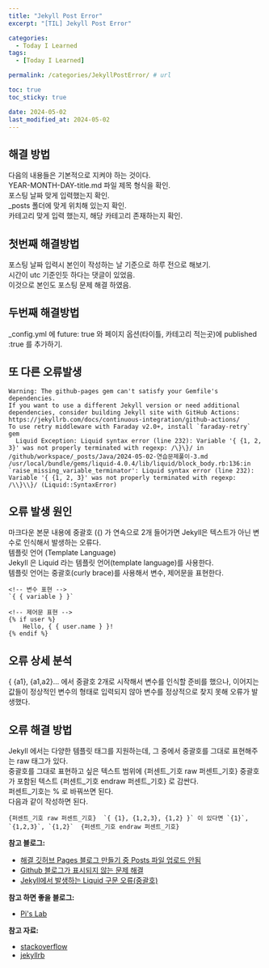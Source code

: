 ```yaml
---
title: "Jekyll Post Error"
excerpt: "[TIL] Jekyll Post Error"

categories:
  - Today I Learned
tags:
  - [Today I Learned]

permalink: /categories/JekyllPostError/ # url

toc: true
toc_sticky: true

date: 2024-05-02
last_modified_at: 2024-05-02
---
```


해결 방법
---

다음의 내용들은 기본적으로 지켜야 하는 것이다.<br>
YEAR-MONTH-DAY-title.md 파일 제목 형식을 확인.<br>
포스팅 날짜 맞게 입력했는지 확인.<br>
_posts 폴더에 맞게 위치해 있는지 확인.<br>
카테고리 맞게 입력 했는지, 해당 카테고리 존재하는지 확인.<br>

첫번째 해결방법
---

포스팅 날짜 입력시 본인이 작성하는 날 기준으로 하루 전으로 해보기.<br>
시간이 utc 기준인듯 하다는 댓글이 있었음.<br>
이것으로 본인도 포스팅 문제 해결 하였음. <br>

두번째 해결방법
---

_config.yml 에 future: true 와 페이지 옵션(타이틀, 카테고리 적는곳)에 published :true 를 추가하기.<br>

또 다른 오류발생
---

```
Warning: The github-pages gem can't satisfy your Gemfile's dependencies.
If you want to use a different Jekyll version or need additional dependencies, consider building Jekyll site with GitHub Actions: https://jekyllrb.com/docs/continuous-integration/github-actions/
To use retry middleware with Faraday v2.0+, install `faraday-retry` gem
  Liquid Exception: Liquid syntax error (line 232): Variable '{ {1, 2, 3}' was not properly terminated with regexp: /\}\}/ in /github/workspace/_posts/Java/2024-05-02-연습문제풀이-3.md
/usr/local/bundle/gems/liquid-4.0.4/lib/liquid/block_body.rb:136:in `raise_missing_variable_terminator': Liquid syntax error (line 232): Variable '{ {1, 2, 3}' was not properly terminated with regexp: /\\}\\}/ (Liquid::SyntaxError)
```

오류 발생 원인
---

마크다운 본문 내용에 중괄호 ({) 가 연속으로 2개 들어가면 Jekyll은 텍스트가 아닌 변수로 인식해서 발생하는 오류다.<br>
템플릿 언어 (Template Language)<br>
Jekyll 은 Liquid 라는 템플릿 언어(template language)를 사용한다.<br>
템플릿 언어는 중괄호(curly brace)를 사용해서 변수, 제어문을 표현한다.<br>

```liquid
<!-- 변수 표현 -->
`{ { variable } }`

<!-- 제어문 표현 -->
{% if user %}
	Hello, { { user.name } }!
{% endif %}
```

오류 상세 분석
---

{ {a1}, {a1,a2}... 에서 중괄호 2개로 시작해서 변수를 인식할 준비를 했으나, 이어지는 값들이 정상적인 변수의 형태로 입력되지 않아 변수를 정상적으로 찾지 못해 오류가 발생했다.<br>

오류 해결 방법
---

Jekyll 에서는 다양한 템플릿 태그를 지원하는데, 그 중에서 중괄호를 그대로 표현해주는 raw 태그가 있다.<br>
중괄호를 그대로 표현하고 싶은 텍스트 범위에 {퍼센트_기호 raw 퍼센트_기호} 중괄호가 포함된 텍스트 {퍼센트_기호 endraw 퍼센트_기호} 로 감싼다.<br>
퍼센트_기호는 % 로 바꿔쓰면 된다.<br>
다음과 같이 작성하면 된다.<br>

```
{퍼센트_기호 raw 퍼센트_기호}  `{ {1}, {1,2,3}, {1,2} }` 이 있다면 `{1}`, `{1,2,3}`, `{1,2}`  {퍼센트_기호 endraw 퍼센트_기호}
```

**참고 블로그:**
- [해결 깃허브 Pages 블로그 만들기 중 Posts 파일 업로드 안됨](https://velog.io/@jurije/%ED%95%B4%EA%B2%B0-%EA%B9%83%ED%97%88%EB%B8%8C-pages-%EB%B8%94%EB%A1%9C%EA%B7%B8-%EB%A7%8C%EB%93%A4%EA%B8%B0-%EC%A4%91-posts-%ED%8C%8C%EC%9D%BC-%EC%97%85%EB%A1%9C%EB%93%9C-%EC%95%88%EB%90%A8)
- [Github 블로그가 표시되지 않는 문제 해결](https://sehooni.github.io/blog/github_blog_not_shown/)
- [Jekyll에서 발생하는 Liquid 구문 오류(중괄호)](https://han-joon-hyeok.github.io/posts/jekyll-liquid-syntax-error-curly-braces/)

**참고 하면 좋을 블로그:**
- [Pi's Lab](https://pi-314.tistory.com/196)

**참고 자료:**
- [stackoverflow](https://stackoverflow.com/questions/24102498/escaping-double-curly-braces-inside-a-markdown-code-block-in-jekyll)
- [jekyllrb](https://jekyllrb.com/docs/liquid/)
